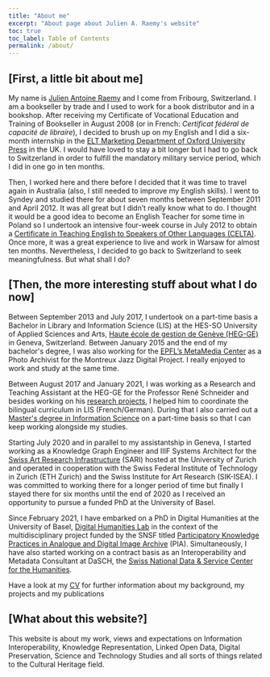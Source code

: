 ```yaml
---
title: "About me"
excerpt: "About page about Julien A. Raemy's website"
toc: true
toc_label: Table of Contents
permalink: /about/
---
```


## [First, a little bit about me]

My name is [Julien Antoine Raemy][name] and I come from Fribourg, Switzerland. I am a bookseller by trade and I used to work for a book distributor and in a bookshop. After receiving my Certificate of Vocational Education and Training of Bookseller in August 2008 (or in French: _Certificat fédéral de capacité de libraire_), I decided to brush up on my English and I did a six-month internship in the [ELT Marketing Department of Oxford University Press][elt] in the UK. I would have loved to stay a bit longer but I had to go back to Switzerland in order to fulfill the mandatory military service period, which I did in one go in ten months.

Then, I worked here and there before I decided that it was time to travel again in Australia (also, I still needed to improve my English skills). I went to Syndey and studied there for about seven months between September 2011 and April 2012. It was all great but I didn’t really know what to do. I thought it would be a good idea to become an English Teacher for some time in Poland so I undertook an intensive four-week course in July 2012 to obtain a [Certificate in Teaching English to Speakers of Other Languages (CELTA)][celta]. Once more, it was a great experience to live and work in Warsaw for almost ten months. Nevertheless, I decided to go back to Switzerland to seek meaningfulness. But what shall I do?

## [Then, the more interesting stuff about what I do now]

Between September 2013 and July 2017, I undertook on a part-time basis a Bachelor in Library and Information Science (LIS) at the HES-SO University of Applied Sciences and Arts, [Haute école de gestion de Genève (HEG-GE)][heg] in Geneva, Switzerland. Between January 2015 and the end of my bachelor's degree, I was also  working for the [EPFL’s MetaMedia Center][metamedia] as a Photo Archivist for the Montreux Jazz Digital Project. I really enjoyed to work and study at the same time.

Between August 2017 and January 2021, I was working as a Research and Teaching Assistant at the HEG-GE for the Professor René Schneider and besides working on his [research projects][bilingue_id_projets], I helped him to coordinate the bilingual curriculum in LIS (French/German). During that I also carried out a [Master's degree in Information Science][master-is] on a part-time basis so that I can keep working alongside my studies.

Starting July 2020 and in parallel to my assistantship in Geneva, I started working as a Knowledge Graph Engineer and IIIF Systems Architect for the [Swiss Art Research Infrastructure][sari] (SARI) hosted at the University of Zurich and operated in cooperation with the Swiss Federal Institute of Technology in Zurich (ETH Zurich) and the Swiss Institute for Art Research (SIK-ISEA). I was committed to working there for a longer period of time but finally I stayed there for six months until the end of 2020 as I received an opportunity to pursue a funded PhD at the University of Basel.  

Since February 2021, I have embarked on a PhD in Digital Humanities at the University of Basel, [Digital Humanities Lab][dhlab] in the context of the multidisciplinary project funded by the SNSF titled [Participatory Knowledge Practices in Analogue and Digital Image Archive][pia] (PIA). Simultaneously, I have also started working on a contract basis as an Interoperability and Metadata Consultant at DaSCH, the [Swiss National Data & Service Center for the Humanities][dasch].

Have a look at my [CV](../cv/) for further information about my background, my projects and my publications

## [What about this website?]

This website is about my work, views and expectations on Information Interoperability, Knowledge Representation, Linked Open Data, Digital Preservation, Science and Technology Studies and all sorts of things related to the Cultural Heritage field.

[elt]: https://elt.oup.com/
[celta]: http://www.cambridgeenglish.org/teaching-english/teaching-qualifications/celta/
[heg]: https://www.hesge.ch/heg/en
[bilingue_id_assistanat]: https://campus.hesge.ch/id_bilingue/kontakt/assistenz_fr.asp
[bilingue_id_projets]: https://campus.hesge.ch/id_bilingue/projekte/index_fr.asp
[metamedia]: https://metamedia.epfl.ch/
[master-is]: https://www.hesge.ch/heg/formation-base/masters-science/master-en-sciences-linformation
[iiif]: https://iiif.io/
[name]: https://name.pn/julien-antoine-raemy
[sari]: https://swissartresearch.net/
[dhlab]: https://dhlab.philhist.unibas.ch/
[dasch]: https://dasch.swiss/
[pia]: https://about.participatory-archives.ch
